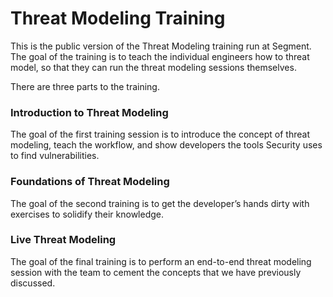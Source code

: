# Threat Modeling Training
This is the public version of the Threat Modeling training run at Segment. The goal of the training is to teach the individual engineers how to threat model, so that they can run the threat modeling sessions themselves.

There are three parts to the training.


### Introduction to Threat Modeling

The goal of the first training session is to introduce the concept of threat modeling, teach the workflow, and show developers the tools Security uses to find vulnerabilities. 

### Foundations of Threat Modeling

The goal of the second training is to get the developer’s hands dirty with exercises to solidify their knowledge.

### Live Threat Modeling

The goal of the final training is to perform an end-to-end threat modeling session with the team to cement the concepts that we have previously discussed.
